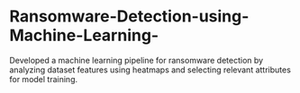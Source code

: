 # Ransomware-Detection-using-Machine-Learning-
Developed a machine learning pipeline for ransomware detection by analyzing dataset features using heatmaps and selecting relevant attributes for model training.
